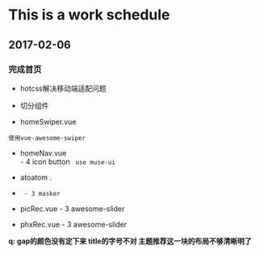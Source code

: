 # This is a work schedule
## 2017-02-06
### 完成首页
- hotcss解决移动端适配问题

- 切分组件
   
 - homeSwiper.vue   
```
使用vue-awesome-swiper
```  
	
 - homeNav.vue  
		- 4 icon button
		``` 
			use muse-ui    
		```  

 - atoatom .
 - 
		- 3 masker
 - picRec.vue
		- 3 awesome-slider
 - phxRec.vue
		- 3 awesome-slider   
	
 **q: gap的颜色没有定下来  title的字号不对 主题推荐这一块的布局不够清晰明了**
 